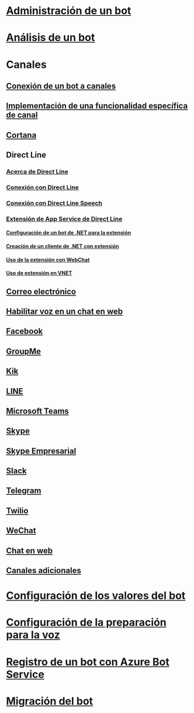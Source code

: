 # [Administración de un bot](../bot-service-manage-overview.md)
# [Análisis de un bot](../bot-service-manage-analytics.md)
# Canales
## [Conexión de un bot a canales](../bot-service-manage-channels.md)
## [Implementación de una funcionalidad específica de canal](../v4sdk/bot-builder-channeldata.md)
## [Cortana](../bot-service-channel-connect-cortana.md) 
## Direct Line
### [Acerca de Direct Line](../bot-service-channel-directline.md)
### [Conexión con Direct Line](../bot-service-channel-connect-directline.md)
### [Conexión con Direct Line Speech](../bot-service-channel-connect-directlinespeech.md)
### [Extensión de App Service de Direct Line](../bot-service-channel-directline-extension.md)
#### [Configuración de un bot de .NET para la extensión](../bot-service-channel-directline-extension-net-bot.md)
#### [Creación de un cliente de .NET con extensión](../bot-service-channel-directline-extension-net-client.md)
#### [Uso de la extensión con WebChat](../bot-service-channel-directline-extension-webchat-client.md)
#### [Uso de extensión en VNET](../bot-service-channel-directline-extension-vnet.md)
## [Correo electrónico](../bot-service-channel-connect-email.md)
## [Habilitar voz en un chat en web](../bot-service-channel-connect-webchat-speech.md)
## [Facebook](../bot-service-channel-connect-facebook.md)
## [GroupMe](../bot-service-channel-connect-groupme.md)
## [Kik](../bot-service-channel-connect-kik.md)
## [LINE](../bot-service-channel-connect-line.md)
## [Microsoft Teams](../channel-connect-teams.md)
## [Skype](../bot-service-channel-connect-skype.md)
## [Skype Empresarial](../bot-service-channel-connect-skypeforbusiness.md)
## [Slack](../bot-service-channel-connect-slack.md) 
## [Telegram](../bot-service-channel-connect-telegram.md) 
## [Twilio](../bot-service-channel-connect-twilio.md)
## [WeChat](../bot-service-channel-connect-wechat.md)
## [Chat en web](../bot-service-channel-connect-webchat.md)
## [Canales adicionales](../bot-service-channel-additional-channels.md)
# [Configuración de los valores del bot](../bot-service-manage-settings.md)
# [Configuración de la preparación para la voz](../bot-service-manage-speech-priming.md)
# [Registro de un bot con Azure Bot Service](../bot-service-quickstart-registration.md)
# [Migración del bot](../bot-service-migrate-bot.md)
